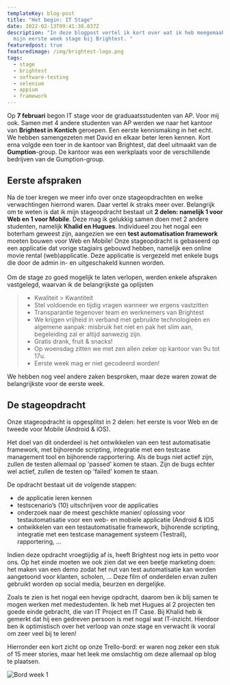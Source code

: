 ```yaml
---
templateKey: blog-post
title: "Het begin: IT Stage"
date: 2022-02-13T09:41:38.837Z
description: "In deze blogpost vertel ik kort over wat ik heb meegemaakt tijdens
  mijn eerste week stage bij Brightest. "
featuredpost: true
featuredimage: /img/brightest-logo.png
tags:
  - stage
  - brightest
  - software-testing
  - selenium
  - appium
  - framework
---
```

Op **7 februari** begon IT stage voor de graduaatsstudenten van AP. Voor mij ook. Samen met 4 andere studenten van AP werden we naar het kantoor van **Brightest in Kontich** geroepen. Een eerste kennismaking in het echt. We hebben samengezeten met David en elkaar beter leren kennen. Kort erna volgde een toer in de kantoor van Brightest, dat deel uitmaakt van de **Gumption**-group. De kantoor was een werkplaats voor de verschillende bedrijven van de Gumption-group. 

## Eerste afspraken

Na de toer kregen we meer info over onze stageopdrachten en welke verwachtingen hierrond waren. Daar vertel ik straks meer over. Belangrijk om te weten is dat ik mijn stageopdracht bestaat uit **2 delen: namelijk 1 voor Web en 1 voor Mobile**. Deze mag ik gelukkig samen doen met 2 andere studenten, namelijk **Khalid en Hugues**. Individueel zou het nogal een boterham geweest zijn, aangezien we een **test automatisation framework** moeten bouwen voor Web en Mobile! Onze stageopdracht is gebaseerd op een applicatie dat vorige stagiairs gebouwd hebben, namelijk een online movie rental (web)applicatie. Deze applicatie is vergezeld met enkele bugs die door de admin in- en uitgeschakeld kunnen worden. \
\
Om de stage zo goed mogelijk te laten verlopen, werden enkele afspraken vastgelegd, waarvan ik de belangrijkste ga oplijsten

> * Kwaliteit > Kwantiteit
> * Stel voldoende en tijdig vragen wanneer we ergens vastzitten
> * Transparantie tegenover team en werknemers van Brightest
> * We krijgen vrijheid in verband met gebruikte technologieën en algemene aanpak: misbruik het niet en pak het slim aan, begeleiding zal er altijd aanwezig zijn.
> * Gratis drank, fruit & snacks! 
> * Op woensdag zitten we met zen allen zeker op kantoor van 9u tot 17u. 
> * Eerste week mag er niet gecodeerd worden!

We hebben nog veel andere zaken besproken, maar deze waren zowat de belangrijkste voor de eerste week. 

## De stageopdracht

Onze stageopdracht is opgesplitst in 2 delen: het eerste is voor Web en de tweede voor Mobile (Android & iOS). 

Het doel van dit onderdeel is het ontwikkelen van een test automatisatie framework, met bijhorende scripting, integratie met een testcase management tool en bijhorende rapportering. Als de bugs niet actief zijn, zullen de testen allemaal op 'passed' komen te staan. Zijn de bugs echter wel actief, zullen de testen op 'failed' komen te staan. 

De opdracht bestaat uit de volgende stappen: 

* de applicatie leren kennen 
* testscenario’s (10) uitschrijven voor de applicaties 
* onderzoek naar de meest geschikte manier/ oplossing voor testautomatisatie voor een web- en mobiele applicatie (Android & IOS
* ontwikkelen van een testautomatisatie framework, bijhorende scripting, integratie met een testcase management systeem (Testrail), rapportering, ...

Indien deze opdracht vroegtijdig af is, heeft Brightest nog iets in petto voor ons. Op het einde moeten we ook zien dat we een beetje marketing doen:  het maken van een demo zodat het nut van test automatisatie kan worden aangetoond voor klanten, scholen, … Deze film of onderdelen ervan zullen gebruikt worden op social media, beurzen en dergelijke. 

Zoals te zien is het nogal een hevige opdracht, daarom ben ik blij samen te mogen werken met medestudenten. Ik heb met Hugues al 2 projecten ten goede einde gebracht, die van IT Project en IT Case. Bij Khalid heb ik gemerkt dat hij een gedreven persoon is met nogal wat IT-inzicht. Hierdoor ben ik optimistisch over het verloop van onze stage en verwacht ik vooral om zeer veel bij te leren! 

Hierronder een kort zicht op onze Trello-bord: er waren nog zeker een stuk of 15 meer stories, maar het leek me omslachtig om deze allemaal op blog te plaatsen.

![Bord week 1](/img/trello-week-1.png "Een kort zicht op onze Trello-bord: er waren nog zeker een stuk of 15 meer stories, maar het leek me omslachtig om deze allemaal op blog te plaatsen")